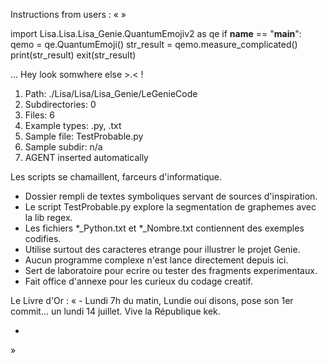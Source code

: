 Instructions from users : «
 »

import Lisa.Lisa.Lisa_Genie.QuantumEmojiv2 as qe
if __name__ == "__main__":
  qemo = qe.QuantumEmoji()
  str_result = qemo.measure_complicated()
  print(str_result)
  exit(str_result)

... Hey look somwhere else >.< !

1. Path: ./Lisa/Lisa/Lisa_Genie/LeGenieCode
2. Subdirectories: 0
3. Files: 6
4. Example types: .py, .txt
5. Sample file: TestProbable.py
6. Sample subdir: n/a
7. AGENT inserted automatically

Les scripts se chamaillent, farceurs d'informatique.
- Dossier rempli de textes symboliques servant de sources d'inspiration.
- Le script TestProbable.py explore la segmentation de graphemes avec la lib regex.
- Les fichiers *_Python.txt et *_Nombre.txt contiennent des exemples codifies.
- Utilise surtout des caracteres etrange pour illustrer le projet Genie.
- Aucun programme complexe n'est lance directement depuis ici.
- Sert de laboratoire pour ecrire ou tester des fragments experimentaux.
- Fait office d'annexe pour les curieux du codage creatif.


Le Livre d'Or : « - Lundi 7h du matin, Lundie oui disons, pose son 1er commit... un lundi 14 juillet. Vive la République kek.
- <you agent message> 
»
